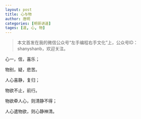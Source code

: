 ```yaml
---
layout: post
title: 心与物
author: 唐明
categories: [明哥讲道]
tages: [道, 心, 物]
---
```

>本文首发在我的微信公众号“左手编程右手文化”上，公众号ID：shanyshanb，欢迎关注。

心一，信，喜乐；

物别，疑，悲苦。

人心喜静，复归；

物欲不止，前行。

物欲牵人心，则清静不得；

人心遣物欲，则心静神清。
